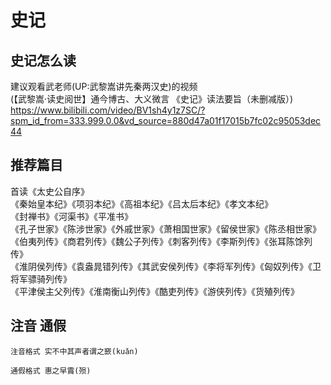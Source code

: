 # 史记

## 史记怎么读
建议观看武老师(UP:武黎嵩讲先秦两汉史)的视频  
(【武黎嵩·读史阅世】通今博古、大义微言 《史记》读法要旨（未删减版）)  
<https://www.bilibili.com/video/BV1sh4y1z7SC/?spm_id_from=333.999.0.0&vd_source=880d47a01f17015b7fc02c95053dec44>

## 推荐篇目
首读《太史公自序》  
《秦始皇本纪》《项羽本纪》《高祖本纪》《吕太后本纪》《孝文本纪》  
《封禅书》《河渠书》《平准书》  
《孔子世家》《陈涉世家》《外戚世家》《萧相国世家》《留侯世家》《陈丞相世家》  
《伯夷列传》《商君列传》《魏公子列传》《刺客列传》《李斯列传》《张耳陈馀列传》  
《淮阴侯列传》《袁盎晁错列传》《其武安侯列传》《李将军列传》《匈奴列传》《卫将军骠骑列传》  
《平津侯主父列传》《淮南衡山列传》《酷吏列传》《游侠列传》《货殖列传》  

## 注音 通假

```
注音格式 实不中其声者谓之窾(kuǎn)

通假格式 惠之早霣(殒)
```
